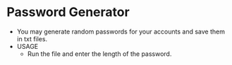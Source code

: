 # Password Generator
 
- You may generate random passwords for your accounts and save them in txt files.
- USAGE
    - Run the file and enter the length of the password.